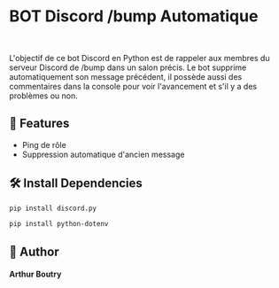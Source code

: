 # BOT Discord /bump Automatique

<br>

L'objectif de ce bot Discord en Python est de rappeler aux membres du serveur Discord de /bump dans un salon précis. Le bot supprime automatiquement son message précédent, il possède aussi des commentaires dans la console pour voir l'avancement et s'il y a des problèmes ou non.


## 🧐 Features    
- Ping de rôle
- Suppression automatique d'ancien message


## 🛠️ Install Dependencies    
```bash
pip install discord.py

pip install python-dotenv
```


## 🙇 Author
#### Arthur Boutry
